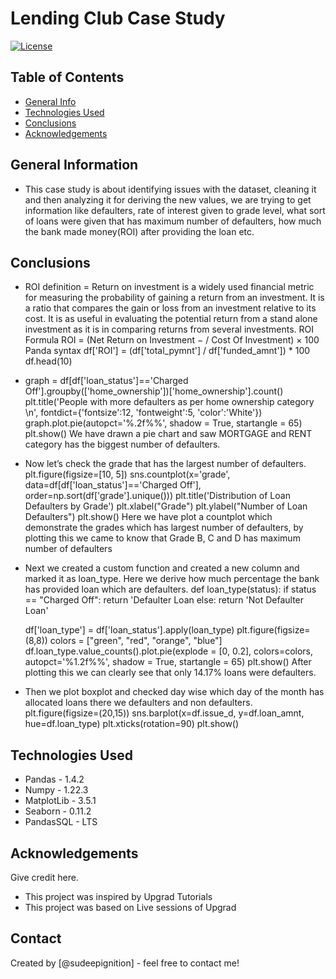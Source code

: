 # Lending Club Case Study

[![License](https://img.shields.io/badge/License-BSD_3--Clause-orange.svg)](https://opensource.org/licenses/BSD-3-Clause) 

## Table of Contents
* [General Info](#general-information)
* [Technologies Used](#technologies-used)
* [Conclusions](#conclusions)
* [Acknowledgements](#acknowledgements)

<!-- You can include any other section that is pertinent to your problem -->

## General Information
-  This case study is about identifying issues with the dataset, cleaning it and then analyzing it for deriving the new values, we are trying to get information like defaulters, rate of interest given to grade level, what sort of loans were given that has maximum number of defaulters, how much the bank made money(ROI) after providing the loan etc.

<!-- You don't have to answer all the questions - just the ones relevant to your project. -->

## Conclusions
  - ROI definition = Return on investment is a widely used financial metric for measuring the probability of gaining a return from an investment. It is a ratio that compares the gain or loss from an investment relative to its cost. It is as useful in evaluating the potential return from a stand alone investment as it is in comparing returns from several investments.
  ROI Formula
  ROI = (Net Return  on  Investment − / Cost Of Investment) × 100
  Panda syntax
  df['ROI'] = (df['total_pymnt'] / df['funded_amnt']) * 100
  df.head(10)

- graph =  df[df['loan_status']=='Charged Off'].groupby(['home_ownership'])['home_ownership'].count()
  plt.title('People with more defaulters as per home ownership category \n', fontdict={'fontsize':12, 'fontweight':5, 'color':'White'})
  graph.plot.pie(autopct='%.2f%%', shadow = True, startangle = 65)
  plt.show()
  We have drawn a pie chart and saw MORTGAGE and RENT category has the biggest number of defaulters.

- Now let’s check the grade that has the largest number of defaulters.
  plt.figure(figsize=[10, 5])
  sns.countplot(x='grade',  data=df[df['loan_status']=='Charged Off'], order=np.sort(df['grade'].unique()))
  plt.title('Distribution of Loan Defaulters by Grade')
  plt.xlabel("Grade")
  plt.ylabel("Number of Loan Defaulters")
  plt.show()
  Here we have plot a countplot which demonstrate the grades which has largest number of defaulters, by plotting this we came to know that Grade B, C and D has maximum number of defaulters

- Next we created a custom function and created a new column and marked it as loan_type. Here we derive how much percentage the bank has provided loan which are defaulters.
  def loan_type(status):
       if status == "Charged Off":
          return 'Defaulter Loan
      else:
         return 'Not Defaulter Loan'

  df['loan_type'] = df['loan_status'].apply(loan_type)
  plt.figure(figsize=(8,8))
  colors = ["green", "red", "orange", "blue"]
  df.loan_type.value_counts().plot.pie(explode = [0, 0.2], colors=colors, autopct='%1.2f%%', shadow = True, startangle = 65)
  plt.show()
  After plotting this we can clearly see that only 14.17% loans were defaulters.
  
- Then we plot boxplot and checked day wise which day of the month has allocated loans there we defaulters and non defaulters.
    plt.figure(figsize=(20,15))
    sns.barplot(x=df.issue_d, y=df.loan_amnt, hue=df.loan_type)
    plt.xticks(rotation=90)
    plt.show()


<!-- You don't have to answer all the questions - just the ones relevant to your project. -->


## Technologies Used
- Pandas - 1.4.2
- Numpy - 1.22.3
- MatplotLib - 3.5.1
- Seaborn - 0.11.2
- PandasSQL - LTS

<!-- As the libraries versions keep on changing, it is recommended to mention the version of library used in this project -->

## Acknowledgements
Give credit here.
- This project was inspired by Upgrad Tutorials
- This project was based on Live sessions of Upgrad


## Contact
Created by [@sudeepignition] - feel free to contact me!

